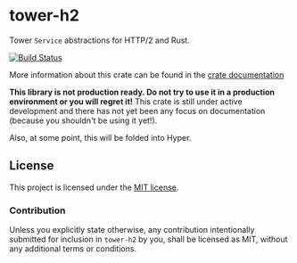 # tower-h2

Tower `Service` abstractions for HTTP/2 and Rust.

[![Build Status](https://travis-ci.org/tower-rs/tower-h2.svg?branch=master)](https://travis-ci.org/tower-rs/tower-h2)

More information about this crate can be found in the [crate documentation][dox]

[dox]: https://tower-rs.github.io/tower-h2/tower_h2

**This library is not production ready. Do not try to use it in a production
environment or you will regret it!** This crate is still under active
development and there has not yet been any focus on documentation (because you
shouldn't be using it yet!).

Also, at some point, this will be folded into Hyper.

## License

This project is licensed under the [MIT license](LICENSE).

### Contribution

Unless you explicitly state otherwise, any contribution intentionally submitted
for inclusion in `tower-h2` by you, shall be licensed as MIT, without any
additional terms or conditions.
